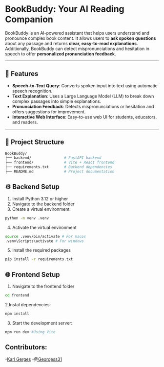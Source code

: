 # BookBuddy: Your AI Reading Companion

BookBuddy is an AI-powered assistant that helps users understand and pronounce complex book content. It allows users to **ask spoken questions** about any passage and returns **clear, easy-to-read explanations**. Additionally, BookBuddy can detect mispronunciations and hesitation in speech to offer **personalized pronunciation feedback**.

---

## 🎯 Features

- **Speech-to-Text Query**: Converts spoken input into text using automatic speech recognition.
- **Text Explanation**: Uses a Large Language Model (LLM) to break down complex passages into simple explanations.
- **Pronunciation Feedback**: Detects mispronunciations or hesitation and offers suggestions for improvement.
- **Interactive Web Interface**: Easy-to-use web UI for students, educators, and readers.

---

## 🧠 Project Structure

```bash
BookBuddy/
├── backend/               # FastAPI backend
├── frontend/              # Vite + React frontend
├── requirements.txt       # Backend dependencies
├── README.md              # Project documentation
```

## ⚙️ Backend Setup

1. Install Python 3.12 or higher
2. Navigate to the backend folder
3. Create a virtual environment:

```bash
python -m venv .venv
```

4. Activate the virtual environment

```bash
source .venv/bin/activate # For macos
.venv\Scripts\activate # For windows
```

5. Install the required packages

```bash
pip install -r requirements.txt
```

## 🌐 Frontend Setup

1. Navigate to the frontend folder

```bash
cd frontend
```

2.Instal dependencies:

```bash
npm install
```

3. Start the development server:

```bash
npm run dev #Using Vite
```

## Contributors:

-[Karl Gerges](https://github.com/Karl-67)
-[@Georgess31](https://github.com/Georgess31)